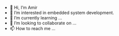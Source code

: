 - 👋 Hi, I’m Amir
- 👀 I’m interested in embedded system development.
- 🌱 I’m currently learning ...
- 💞️ I’m looking to collaborate on ...
- 📫 How to reach me ...

<!---
amirna78/amirna78 is a ✨ special ✨ repository because its `README.md` (this file) appears on your GitHub profile.
You can click the Preview link to take a look at your changes.
--->
